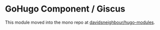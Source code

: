 # GoHugo Component / Giscus

This module moved into the mono repo at [davidsneighbour/hugo-modules](https://github.com/davidsneighbour/hugo-modules/tree/main/modules/giscus).
